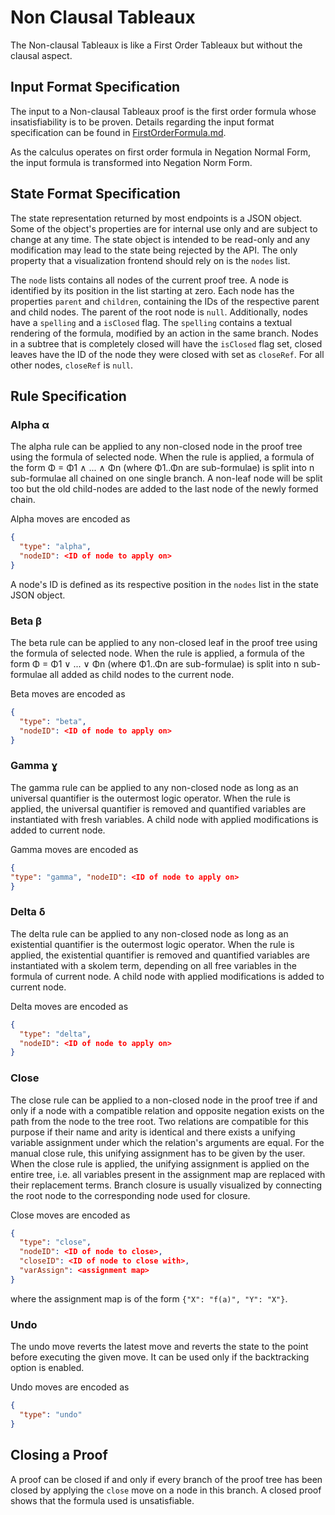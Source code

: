 # Non Clausal Tableaux

The Non-clausal Tableaux is like a First Order Tableaux but without the clausal aspect.

## Input Format Specification

The input to a Non-clausal Tableaux proof is the first order formula whose insatisfiability is to be proven.
Details regarding the input format specification can be found in [FirstOrderFormula.md](./FirstOrderFormula.md).

As the calculus operates on first order formula in Negation Normal Form,
the input formula is transformed into Negation Norm Form.

## State Format Specification

The state representation returned by most endpoints is a JSON object.
Some of the object's properties are for internal use only and are subject to change at any time.
The state object is intended to be read-only and any modification may lead to the state being rejected by the API.
The only property that a visualization frontend should rely on is the `nodes` list.

The `node` lists contains all nodes of the current proof tree.
A node is identified by its position in the list starting at zero.
Each node has the properties `parent` and `children`, containing the IDs of the respective parent and child nodes.
The parent of the root node is `null`. Additionally, nodes have a `spelling` and a `isClosed` flag.
The `spelling` contains a textual rendering of the formula, modified by an action in the same branch.
Nodes in a subtree that is completely closed will have the `isClosed` flag set,
closed leaves have the ID of the node they were closed with set as `closeRef`.
For all other nodes, `closeRef` is `null`.

## Rule Specification

### Alpha α

The alpha rule can be applied to any non-closed node in the proof tree using the formula of selected node.
When the rule is applied, a formula of the form Φ = Φ1 ∧ ... ∧ Φn (where Φ1..Φn are sub-formulae) is split
into n sub-formulae all chained on one single branch.
A non-leaf node will be split too but the old child-nodes are added to the last node of the newly formed chain.

Alpha moves are encoded as 
```json
{
  "type": "alpha", 
  "nodeID": <ID of node to apply on>
} 
```
A node's ID is defined as its respective position in the `nodes` list in the state JSON object.  

### Beta β

The beta rule can be applied to any non-closed leaf in the proof tree using the formula of selected node.
When the rule is applied, a formula of the form Φ = Φ1 ∨ ... ∨ Φn (where Φ1..Φn are sub-formulae) is split
into n sub-formulae all added as child nodes to the current node.

Beta moves are encoded as 
```json
{
  "type": "beta", 
  "nodeID": <ID of node to apply on>
}
```

### Gamma ɣ

The gamma rule can be applied to any non-closed node as long as
an universal quantifier is the outermost logic operator.
When the rule is applied, the universal quantifier is removed
and quantified variables are instantiated with fresh variables.
A child node with applied modifications is added to current node.

Gamma moves are encoded as 
```json
{
"type": "gamma", "nodeID": <ID of node to apply on>
}
```

### Delta δ

The delta rule can be applied to any non-closed node as long as
an existential quantifier is the outermost logic operator.
When the rule is applied, the existential quantifier is removed
and quantified variables are instantiated
with a skolem term, depending on all free variables in the formula of current node.
A child node with applied modifications is added to current node.

Delta moves are encoded as
```json
{
  "type": "delta", 
  "nodeID": <ID of node to apply on>
}
```

### Close

The close rule can be applied to a non-closed node in the proof tree if and only if a node with a compatible relation
and opposite negation exists on the path from the node to the tree root.
Two relations are compatible for this purpose if their name and arity is identical and there exists a
unifying variable assignment under which the relation's arguments are equal.
For the manual close rule, this unifying assignment has to be given by the user.
When the close rule is applied, the unifying assignment is applied on the entire tree,
i.e. all variables present in the assignment map are replaced with their replacement terms.
Branch closure is usually visualized by connecting the root node to the corresponding node used for closure.

Close moves are encoded as 
```json
{
  "type": "close", 
  "nodeID": <ID of node to close>, 
  "closeID": <ID of node to close with>, 
  "varAssign": <assignment map>
}
```
where the assignment map is of the form `{"X": "f(a)", "Y": "X"}`.

### Undo

The undo move reverts the latest move and reverts the state to the point before executing the given move.
It can be used only if the backtracking option is enabled.

Undo moves are encoded as
```json
{
  "type": "undo"
}
```

## Closing a Proof

A proof can be closed if and only if every branch of the proof tree has been closed
by applying the `close` move on a node in this branch.
A closed proof shows that the formula used is unsatisfiable.
